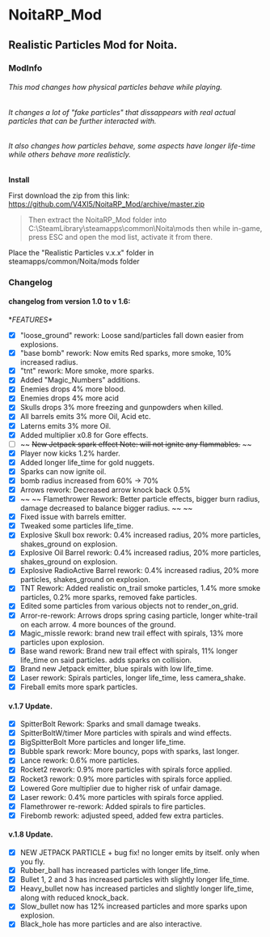 # **NoitaRP_Mod**
## Realistic Particles Mod for Noita.




### **ModInfo**
###### This mod changes how physical particles behave while playing.
###### It changes a lot of "fake particles" that dissappears with real actual particles that can be further interacted with.
###### It also changes how particles behave, some aspects have longer life-time while others behave more realisticly.


 **Install**

 First download the zip from this link: https://github.com/V4XI5/NoitaRP_Mod/archive/master.zip
 > Then extract the NoitaRP_Mod folder into C:\SteamLibrary\steamapps\common\Noita\mods
 > then while in-game, press ESC and open the mod list, activate it from there.


Place the "Realistic Particles v.x.x" folder in steamapps/common/Noita/mods folder









### **Changelog**
#### **changelog from version 1.0 to v 1.6:**
**FEATURES\**
- [x] "loose_ground" rework: Loose sand/particles fall down easier from explosions.
- [x] "base bomb" rework: Now emits Red sparks, more smoke, 10% increased radius.
- [x] "tnt" rework: More smoke, more sparks.
- [x] Added "Magic_Numbers" additions.
- [x] Enemies drops 4% more blood.
- [x] Enemies drops 4% more acid
- [x] Skulls drops 3% more freezing and gunpowders when killed.
- [x] All barrels emits 3% more Oil, Acid etc.
- [x] Laterns emits 3% more Oil.
- [x] Added multiplier x0.8 for Gore effects.
- [ ] ~~ ~~New Jetpack spark effect   Note: will not ignite any flammables.~~ ~~
- [x] Player now kicks 1.2% harder.
- [x] Added longer life_time for gold nuggets.
- [x] Sparks can now ignite oil.
- [x] bomb radius increased from 60% -> 70%
- [x] Arrows rework: Decreased arrow knock back 0.5%
- [x] ~~ ~~ Flamethrower Rework: Better particle effects, bigger burn radius, damage decreased to balance bigger radius. ~~ ~~
- [x] Fixed issue with barrels emitter.
- [x] Tweaked some particles life_time.
- [x] Explosive Skull box rework: 0.4% increased radius, 20% more particles, shakes_ground on explosion.
- [x] Explosive Oil Barrel rework: 0.4% increased radius, 20% more particles, shakes_ground on explosion.
- [x] Explosive RadioActive Barrel rework: 0.4% increased radius, 20% more particles, shakes_ground on explosion.
- [x] TNT Rework: Added realistic on_trail smoke particles, 1.4% more smoke particles, 0.2% more sparks, removed fake particles.
- [x] Edited some particles from various objects not to render_on_grid.
- [x] Arror-re-rework: Arrows drops spring casing particle, longer white-trail on each arrow. 4 more bounces of the ground.
- [x] Magic_missle rework: brand new trail effect with spirals, 13% more particles upon explosion.
- [x] Base wand rework: Brand new trail effect with spirals, 11% longer life_time on said particles. adds sparks on collision.
- [x] Brand new Jetpack emitter, blue spirals with low life_time.
- [x] Laser rework: Spirals particles, longer life_time, less camera_shake.
- [x] Fireball emits more spark particles.

#### **v.1.7 Update.**

- [x] SpitterBolt Rework: Sparks and small damage tweaks.
- [x] SpitterBoltW/timer More particles with spirals and wind effects.
- [x] BigSpitterBolt More particles and longer life_time.
- [x] Bubble spark rework: More bouncy, pops with sparks, last longer.
- [x] Lance rework: 0.6% more particles.
- [x] Rocket2 rework: 0.9% more particles with spirals force applied.
- [x] Rocket3 rework: 0.9% more particles with spirals force applied.
- [x] Lowered Gore multiplier due to higher risk of unfair damage.
- [x] Laser rework: 0.4% more particles with spirals force applied.
- [x] Flamethrower re-rework: Added spirals to fire particles.
- [x] Firebomb rework: adjusted speed, added few extra particles.

#### **v.1.8 Update.**

-[x] NEW JETPACK PARTICLE + bug fix! no longer emits by itself. only when you fly.
-[x] Rubber_ball has increased particles with longer life_time.
-[x] Bullet 1, 2 and 3 has increased particles with slightly longer life_time.
-[x] Heavy_bullet now has increased particles and slightly longer life_time, along with reduced knock_back.
-[x] Slow_bullet now has 12% increased particles and more sparks upon explosion.  
-[x] Black_hole has more particles and are also interactive.
